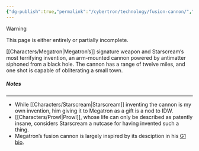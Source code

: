 ```yaml
---
{"dg-publish":true,"permalink":"/cybertron/technology/fusion-cannon/","noteIcon":"default"}
---
```

  
>[!warning] 
>This page is either entirely or partially incomplete. 

[[Characters/Megatron\|Megatron’s]] signature weapon and Starscream’s most terrifying invention, an arm-mounted cannon powered by antimatter siphoned from a black hole. The cannon has a range of twelve miles, and one shot is capable of obliterating a small town. 
##### Notes
---
- While [[Characters/Starscream\|Starscream]] inventing the cannon is my own invention, him giving it to Megatron as a gift is a nod to IDW. 
- [[Characters/Prowl\|Prowl]], whose life can only be described as patently insane, considers Starscream a nutcase for having invented such a thing. 
- Megatron’s fusion cannon is largely inspired by its desciption in his [G1 bio](https://tfwiki.net/mediawiki/images2/b/bc/MegsMarvTFU.jpg).  